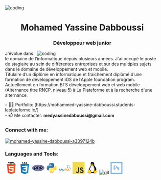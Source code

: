 <img align="center" alt="coding" src="https://media.licdn.com/dms/image/C4E16AQGF3ig7-ZTk8w/profile-displaybackgroundimage-shrink_350_1400/0/1668982189168?e=1678924800&v=beta&t=Z8nA2_QBe6ZAZRxZoeducLsLfHbwhk0eXtXImmHBfo8">
<h1 align="center">Mohamed Yassine Dabboussi</h1>
<h3 align="center">Développeur web junior</h3>
<img align="right" alt="coding" width="400" src="https://media4.giphy.com/media/qgQUggAC3Pfv687qPC/giphy.gif">
<p>J'évolue dans le domaine de l’informatique depuis plusieurs années. J'ai occupé le poste de stagiaire au sein de différentes entreprises et sur des multiples sujets dans le domaine de développement web et mobile.</br>
Titulaire d’un diplôme en informatique et fraichement diplômé d’une formation de développement iOS de l’Apple foundation program.</br>
Actuellement en formation BTS développement web et web mobile (Alternance titre RNCP, niveau 5) à La Plateforme et à la recherche d'une alternance.</p>
- 👨‍💻 Portfolio: [https://mohammed-yassine-dabboussi.students-laplateforme.io/]</br>
- 📫 Me contacter: <b>medyassinedaboussi@gmail.com</b>

<h3 align="left">Connect with me:</h3>
<p align="left">
<a href="https://linkedin.com/in/mohamed-yassine-dabboussi-a3397124b" target="blank"><img align="center" src="https://raw.githubusercontent.com/rahuldkjain/github-profile-readme-generator/master/src/images/icons/Social/linked-in-alt.svg" alt="mohamed-yassine-dabboussi-a3397124b" height="30" width="40" /></a>
</p>

<h3 align="left">Languages and Tools:</h3>
<p align="left"> 
<img src="https://raw.githubusercontent.com/devicons/devicon/master/icons/html5/html5-original-wordmark.svg" alt="html5" width="40" height="40"/> 
<img src="https://raw.githubusercontent.com/devicons/devicon/master/icons/css3/css3-original-wordmark.svg" alt="css3" width="40" height="40"/>
<img src="https://raw.githubusercontent.com/devicons/devicon/master/icons/php/php-original.svg" alt="php" width="40" height="40"/>
<img src="https://raw.githubusercontent.com/devicons/devicon/master/icons/python/python-original.svg" alt="python" width="40" height="40"/> 
<img src="https://raw.githubusercontent.com/devicons/devicon/master/icons/mysql/mysql-original-wordmark.svg" alt="mysql" width="40" height="40"/>
<img src="https://raw.githubusercontent.com/devicons/devicon/master/icons/javascript/javascript-original.svg" alt="javascript" width="40" height="40"/>
<img src="https://raw.githubusercontent.com/devicons/devicon/master/icons/linux/linux-original.svg" alt="linux" width="40" height="40"/>
<img src="https://www.vectorlogo.zone/logos/git-scm/git-scm-icon.svg" alt="git" width="40" height="40"/>
<img src="https://raw.githubusercontent.com/devicons/devicon/master/icons/photoshop/photoshop-line.svg" alt="photoshop" width="40" height="40"/> </p>
